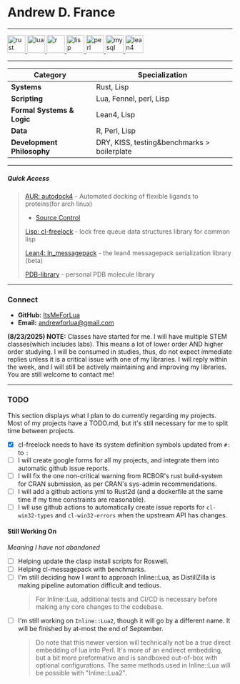 # **Andrew D. France**
---

<p align="left">
  <!-- Rust -->
  <a href="https://www.rust-lang.org" target="_blank">
    <img src="https://cdn.jsdelivr.net/gh/devicons/devicon@latest/icons/rust/rust-original.svg" alt="rust" width="40" height="40"/>
  </a>
  <!-- Lua -->
  <a href="https://www.lua.org" target="_blank">
    <img src="https://cdn.jsdelivr.net/gh/devicons/devicon@latest/icons/lua/lua-original.svg" alt="lua" width="40" height="40"/>
  </a>
  <!-- R -->
  <a href="https://www.r-project.org" target="_blank">
    <img src="https://cdn.jsdelivr.net/gh/devicons/devicon@latest/icons/r/r-original.svg" alt="r" width="40" height="40"/>
  </a>
  <!-- Lisp -->
  <a href="https://www.lisp-lang.org/" target="_blank">
    <img src="https://upload.wikimedia.org/wikipedia/commons/4/48/Lisp_logo.svg" alt="lisp" width="40" height="40"/>
  </a>
  <!-- Perl -->
  <a href="https://www.perl.org" target="_blank">
    <img src="https://cdn.jsdelivr.net/gh/devicons/devicon@latest/icons/perl/perl-original.svg" alt="perl" width="40" height="40"/>
  </a>
  <!-- MySQL -->
  <a href="https://www.mysql.com/" target="_blank">
    <img src="https://cdn.jsdelivr.net/gh/devicons/devicon@latest/icons/mysql/mysql-original-wordmark.svg" alt="mysql" width="40" height="40"/>
  </a>
  <!-- Lean4 -->
  <a href="https://leanprover.github.io/" target="_blank">
    <img src="https://upload.wikimedia.org/wikipedia/commons/d/dc/Lean_logo2.svg" alt="lean4" width="40" height="40"/>
  </a>
</p>

---


| Category                   | Specialization                                     |
|----------------------------|---------------------------------------------------|
| **Systems**  | Rust, Lisp                                               |
| **Scripting** | Lua, Fennel, perl, Lisp                                   |
| **Formal Systems & Logic** | Lean4, Lisp                        |
| **Data**  | R, Perl, Lisp                                      |
| **Development Philosophy** | DRY, KISS, testing&benchmarks > boilerplate |

---
##### Quick Access
> [AUR: autodock4](https://aur.archlinux.org/packages/autodock4) - Automated docking of flexible ligands to proteins(for arch linux)
  > - [Source Control](https://github.com/ItsMeForLua/aur-autodock4.git)
> 
> [Lisp: cl-freelock](https://github.com/ItsMeForLua/cl-freelock) - lock free queue data structures library for common lisp
> 
> [Lean4: ln_messagepack](https://github.com/ItsMeForLua/ln_messagepack) - the lean4 messagepack serialization library (beta)
> 
> [PDB-library](https://github.com/ItsMeForLua/pdb-library) - personal PDB molecule library
---

### **Connect**

- **GitHub:** [ItsMeForLua](https://github.com/itsmeforlua)
- **Email:** andrewforlua@gmail.com

**(8/23/2025) NOTE:** Classes have started for me. I will have multiple STEM classes(which includes labs). This means a lot of lower order AND higher order studying.  I will be consumed in studies, thus, do not expect immediate replies unless it is a critical issue with one of my libraries. I will reply within the week, and I will still be actively maintaining and improving my libraries. You are still welcome to contact me!

---

### TODO
This section displays what I plan to do currently regarding my projects. Most of my projects have a TODO.md, but it's still necessary for me to split time between projects.
- [x] cl-freelock needs to have its system definition symbols updated from `#:` to `:`
- [ ] I will  create google forms for all my projects, and integrate them into automatic github issue reports.
- [ ] I will fix the one non-critical warning from RCBOR's rust build-system for CRAN submission, as per CRAN's sys-admin recommendations.
- [ ] I will add a github actions yml to Rust2d (and a dockerfile at the same time if my time constraints are reasonable).
- [ ] I wll use github actions to automatically create issue reports for `cl-win32-types` and `cl-win32-errors` when the upstream API has changes.

#### Still Working On
_Meaning I have not abandoned_
- [ ] Helping update the clasp install scripts for Roswell.
- [ ] Helping cl-messagepack with benchmarks.
- [ ] I'm still deciding how I want to approach Inline::Lua, as DistillZilla is making pipeline automation difficult and tedious.
  > For Inline::Lua, additional tests and CI/CD is necessary before making any core changes to the codebase.
- [ ] I'm still working on `Inline::Lua2`, though it will go by a different name. It will be finished by at-most the end of September.
  > Do note that this newer version will technically not be a true direct embedding of lua into Perl. It's more of an endirect embedding, but a bit more preformative and is sandboxed out-of-box with optional configurations. The same methods used in Inline::Lua will be possible with "Inline::Lua2".
